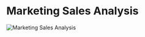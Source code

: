 # Marketing Sales Analysis

![Marketing Sales Analysis](keting-Sales-analysis-python.pnghttps://github.com/gerardnynkeu/Portfolio-Data-Analytics/blob/main/Marketing%20Sales%20Analytics.png)
